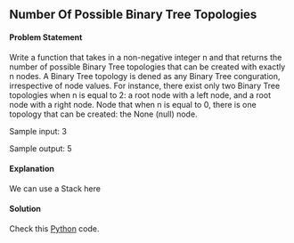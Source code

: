 ## Number Of Possible Binary Tree Topologies

#### Problem Statement


Write a function that takes in a non-negative integer n and that returns the number of possible Binary Tree topologies that can be created with exactly n nodes. A
Binary Tree topology is dened as any Binary Tree conguration, irrespective of node values. For instance, there exist only two Binary Tree topologies when n is
equal to 2: a root node with a left node, and a root node with a right node. Node that when n is equal to 0, there is one topology that can be created: the None
(null) node.

Sample input: 3

Sample output: 5



#### Explanation

We can use a Stack here


#### Solution

Check this [Python](../python/Number_Of_Possible_Binary_Tree_Topologies.py) code.

